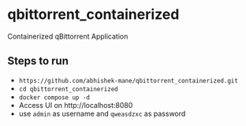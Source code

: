 # qbittorrent_containerized
Containerized qBittorrent Application

## Steps to run
- ``https://github.com/abhishek-mane/qbittorrent_containerized.git``
- ``cd qbittorrent_containerized``
- ``docker compose up -d``
- Access UI on http://localhost:8080
- use ``admin`` as username and ``qweasdzxc`` as password 